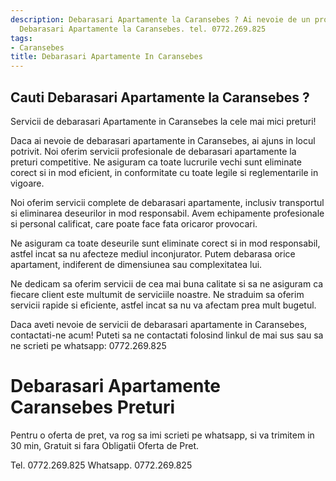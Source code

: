 ```yaml
---
description: Debarasari Apartamente la Caransebes ? Ai nevoie de un profesionist in
  Debarasari Apartamente la Caransebes. tel. 0772.269.825
tags:
- Caransebes
title: Debarasari Apartamente In Caransebes
---
```



## Cauti Debarasari Apartamente la Caransebes ?

Servicii de debarasari Apartamente in Caransebes la cele mai mici preturi! 

Daca ai nevoie de debarasari apartamente in Caransebes, ai ajuns in locul potrivit. Noi oferim servicii profesionale de debarasari apartamente la preturi competitive. Ne asiguram ca toate lucrurile vechi sunt eliminate corect si in mod eficient, in conformitate cu toate legile si reglementarile in vigoare.

Noi oferim servicii complete de debarasari apartamente, inclusiv transportul si eliminarea deseurilor in mod responsabil. Avem echipamente profesionale si personal calificat, care poate face fata oricaror provocari. 

Ne asiguram ca toate deseurile sunt eliminate corect si in mod responsabil, astfel incat sa nu afecteze mediul inconjurator. Putem debarasa orice apartament, indiferent de dimensiunea sau complexitatea lui.

Ne dedicam sa oferim servicii de cea mai buna calitate si sa ne asiguram ca fiecare client este multumit de serviciile noastre. Ne straduim sa oferim servicii rapide si eficiente, astfel incat sa nu va afectam prea mult bugetul. 

Daca aveti nevoie de servicii de debarasari apartamente in Caransebes, contactati-ne acum! Puteti sa ne contactati folosind linkul de mai sus sau sa ne scrieti pe whatsapp: 0772.269.825

# Debarasari Apartamente Caransebes Preturi
Pentru o oferta de pret, va rog sa imi scrieti pe whatsapp, si va trimitem in 30 min, Gratuit si fara Obligatii Oferta de Pret.

Tel. 0772.269.825
Whatsapp. 0772.269.825